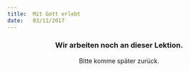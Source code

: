 ```yaml
---
title:  Mit Gott erlebt
date:   03/11/2017
---
```


### <center>Wir arbeiten noch an dieser Lektion.</center>
<center>Bitte komme später zurück.</center>